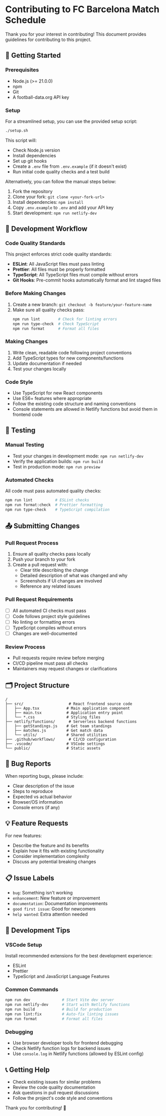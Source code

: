 # Contributing to FC Barcelona Match Schedule

Thank you for your interest in contributing! This document provides guidelines for contributing to this project.

## 🚀 Getting Started

### Prerequisites

- Node.js (>= 21.0.0)
- npm
- Git
- A football-data.org API key

### Setup

For a streamlined setup, you can use the provided setup script:

```bash
./setup.sh
```

This script will:

- Check Node.js version
- Install dependencies
- Set up git hooks
- Create a `.env` file from `.env.example` (if it doesn't exist)
- Run initial code quality checks and a test build

Alternatively, you can follow the manual steps below:

1. Fork the repository
2. Clone your fork: `git clone <your-fork-url>`
3. Install dependencies: `npm install`
4. Copy `.env.example` to `.env` and add your API key
5. Start development: `npm run netlify-dev`

## 📝 Development Workflow

### Code Quality Standards

This project enforces strict code quality standards:

- **ESLint**: All JavaScript files must pass linting
- **Prettier**: All files must be properly formatted
- **TypeScript**: All TypeScript files must compile without errors
- **Git Hooks**: Pre-commit hooks automatically format and lint staged files

### Before Making Changes

1. Create a new branch: `git checkout -b feature/your-feature-name`
2. Make sure all quality checks pass:
   ```bash
   npm run lint        # Check for linting errors
   npm run type-check  # Check TypeScript
   npm run format      # Format all files
   ```

### Making Changes

1. Write clean, readable code following project conventions
2. Add TypeScript types for new components/functions
3. Update documentation if needed
4. Test your changes locally

### Code Style

- Use TypeScript for new React components
- Use ES6+ features where appropriate
- Follow the existing code structure and naming conventions
- Console statements are allowed in Netlify functions but avoid them in frontend code

## 🧪 Testing

### Manual Testing

- Test your changes in development mode: `npm run netlify-dev`
- Verify the application builds: `npm run build`
- Test in production mode: `npm run preview`

### Automated Checks

All code must pass automated quality checks:

```bash
npm run lint          # ESLint checks
npm run format:check  # Prettier formatting
npm run type-check    # TypeScript compilation
```

## 📤 Submitting Changes

### Pull Request Process

1. Ensure all quality checks pass locally
2. Push your branch to your fork
3. Create a pull request with:
   - Clear title describing the change
   - Detailed description of what was changed and why
   - Screenshots if UI changes are involved
   - Reference any related issues

### Pull Request Requirements

- [ ] All automated CI checks must pass
- [ ] Code follows project style guidelines
- [ ] No linting or formatting errors
- [ ] TypeScript compiles without errors
- [ ] Changes are well-documented

### Review Process

- Pull requests require review before merging
- CI/CD pipeline must pass all checks
- Maintainers may request changes or clarifications

## 🗂️ Project Structure

```
/
├── src/                    # React frontend source code
│   ├── App.tsx            # Main application component
│   ├── main.tsx           # Application entry point
│   └── *.css              # Styling files
├── netlify/functions/      # Serverless backend functions
│   ├── getStandings.js    # Get team standings
│   ├── matches.js         # Get match data
│   └── utils/             # Shared utilities
├── .github/workflows/      # CI/CD configuration
├── .vscode/               # VSCode settings
└── public/                # Static assets
```

## 🐛 Bug Reports

When reporting bugs, please include:

- Clear description of the issue
- Steps to reproduce
- Expected vs actual behavior
- Browser/OS information
- Console errors (if any)

## 💡 Feature Requests

For new features:

- Describe the feature and its benefits
- Explain how it fits with existing functionality
- Consider implementation complexity
- Discuss any potential breaking changes

## 📋 Issue Labels

- `bug`: Something isn't working
- `enhancement`: New feature or improvement
- `documentation`: Documentation improvements
- `good first issue`: Good for newcomers
- `help wanted`: Extra attention needed

## 🔧 Development Tips

### VSCode Setup

Install recommended extensions for the best development experience:

- ESLint
- Prettier
- TypeScript and JavaScript Language Features

### Common Commands

```bash
npm run dev              # Start Vite dev server
npm run netlify-dev      # Start with Netlify functions
npm run build            # Build for production
npm run lint:fix         # Auto-fix linting issues
npm run format           # Format all files
```

### Debugging

- Use browser developer tools for frontend debugging
- Check Netlify function logs for backend issues
- Use `console.log` in Netlify functions (allowed by ESLint config)

## 📞 Getting Help

- Check existing issues for similar problems
- Review the code quality documentation
- Ask questions in pull request discussions
- Follow the project's code style and conventions

Thank you for contributing! 🎉
